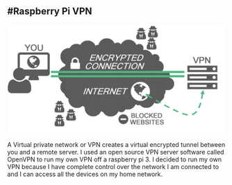 #Raspberry Pi VPN
---
![VPN Diagram](..\img\VPN.jpg)

A Virtual private network or VPN creates a virtual encrypted tunnel between you and a remote server.  I used an open source VPN server software called OpenVPN to run my own VPN off a raspberry pi 3.  I decided to run my own VPN because I have complete control over the network I am connected to and I can access all the devices on my home network.

